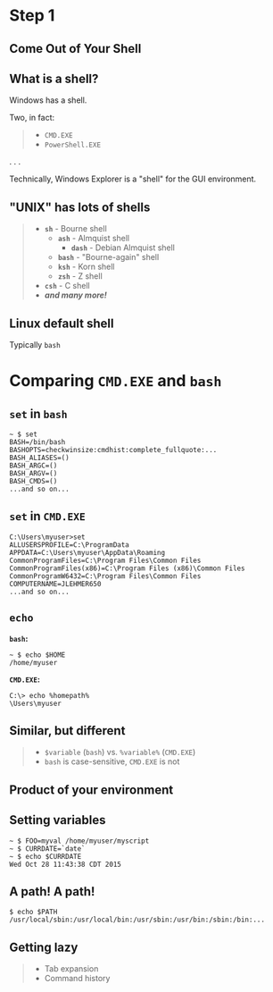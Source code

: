 
# Step 1

## Come Out of Your Shell

## What is a shell?

Windows has a shell.

Two, in fact:

> * `CMD.EXE`
> * `PowerShell.EXE`

. . .

Technically, Windows Explorer is a "shell" for the GUI environment.

## "UNIX" has **lots** of shells

> * **`sh`** - Bourne shell
>     * **`ash`** - Almquist shell
>         * **`dash`** - Debian Almquist shell
>     * **`bash`** - "Bourne-again" shell
>     * **`ksh`** - Korn shell
>     * **`zsh`** - Z shell
> * **`csh`** - C shell
> * ***and many more!***

## Linux default shell

Typically `bash`

# Comparing `CMD.EXE` and `bash`

## `set` in `bash`

```
~ $ set
BASH=/bin/bash
BASHOPTS=checkwinsize:cmdhist:complete_fullquote:...
BASH_ALIASES=()
BASH_ARGC=()
BASH_ARGV=()
BASH_CMDS=()
...and so on...
```

## `set` in `CMD.EXE`

```
C:\Users\myuser>set
ALLUSERSPROFILE=C:\ProgramData
APPDATA=C:\Users\myuser\AppData\Roaming
CommonProgramFiles=C:\Program Files\Common Files
CommonProgramFiles(x86)=C:\Program Files (x86)\Common Files
CommonProgramW6432=C:\Program Files\Common Files
COMPUTERNAME=JLEHMER650
...and so on...
```

## `echo`

**`bash`:**

```
~ $ echo $HOME
/home/myuser
```

**`CMD.EXE`:**

```
C:\> echo %homepath%
\Users\myuser
```

## Similar, but different

> * `$variable` (`bash`) vs. `%variable%` (`CMD.EXE`)
> * `bash` is case-sensitive, `CMD.EXE` is not

## Product of your environment

## Setting variables

```
~ $ FOO=myval /home/myuser/myscript
~ $ CURRDATE=`date`
~ $ echo $CURRDATE
Wed Oct 28 11:43:38 CDT 2015
```

## A path! A path!

```
$ echo $PATH
/usr/local/sbin:/usr/local/bin:/usr/sbin:/usr/bin:/sbin:/bin:...
```

## Getting lazy

> * Tab expansion
> * Command history
